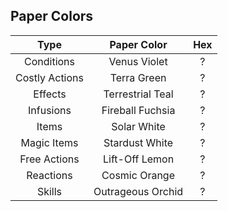 ## Paper Colors

| Type           | Paper Color       | Hex    |
| :------------: | :---------------: | :----: |
| Conditions     | Venus Violet      | ? |
| Costly Actions | Terra Green       | ? |
| Effects        | Terrestrial Teal  | ? |
| Infusions      | Fireball Fuchsia  | ? |
| Items          | Solar White       | ? |
| Magic Items    | Stardust White    | ? |
| Free Actions   | Lift-Off Lemon    | ? |
| Reactions      | Cosmic Orange     | ? |
| Skills         | Outrageous Orchid | ? |
